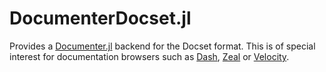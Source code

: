 # DocumenterDocset.jl

Provides a [Documenter.jl](https://github.com/JuliaDocs/Documenter.jl) backend for the Docset format. This is of special interest for documentation browsers such as [Dash](https://kapeli.com), [Zeal](https://zealdocs.org) or [Velocity](https://velocity.silverlakesoftware.com).